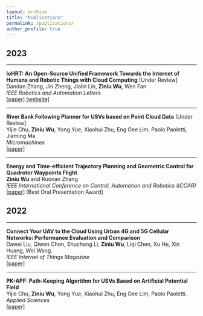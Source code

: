 ```yaml
---
layout: archive
title: "Publications"
permalink: /publications/
author_profile: true
---
```


<!-- {% if author.googlescholar %}
  You can also find my articles on <u><a href="{{author.googlescholar}}">my Google Scholar profile</a>.</u>
{% endif %}

{% include base_path %}

{% for post in site.publications reversed %}
  {% include archive-single.html %}
{% endfor %} -->

<!-- ## Journals:

* D. Liu, Q. Chen, S. Li, **Z. Wu**, L. Chen, X. He, X. Huang, and W. Wang, Connect Your UAV to The Cloud Using Urban 4G and 5G Cellular Networks: Performance Evaluation and Comparison, *IEEE Internet of Things Magazine (IoTM)*, 2022. [[paper]](https://doi.org/10.1109/IOTM.001.2200123)
* Y. Chu, **Z. Wu**, Y. Yue, X. Zhu, E. G. Lim, and P. Paoletti, PK-APF: Path-Keeping Algorithm for USVs Based on Artificial Potential Field, *Applied Sciences*, 2022. [[paper]](https://www.mdpi.com/2076-3417/12/16/8201)
 -->
<script src="https://kit.fontawesome.com/0f54bb8f22.js" crossorigin="anonymous"></script>

<!--
<script src="https://bibbase.org/show?bib=https://raw.githubusercontent.com/RoboDD/site/master/_publications/my-publication.bib&jsonp=1&theme=mila&hidemenu=false&showSearch=false&noIndex=true&fullnames=1"></script> 
 -->

## 2023

---

**IoHRT: An Open-Source Unified Framework Towards the Internet of Humans and Robotic Things with Cloud Computing** [Under Review]  
Dandan Zhang, Jin Zheng, Jialin Lin, **Ziniu Wu**, Wen Fan  
*IEEE Robotics and Automation Letters*  
[[paper]](baidu.com) [[website]](https://sites.google.com/view/iohirtplus)  

---

**River Bank Following Planner for USVs based on Point Cloud Data** [Under Review]  
Yijie Chu, **Ziniu Wu**, Yong Yue, Xiaohui Zhu, Eng Gee Lim, Paolo Paoletti, Jieming Ma  
*Micromachines*  
[[paper]](baidu.com)  

---

**Energy and Time-efficient Trajectory Planning and Geometric Control for Quadrotor Waypoints Flight**   
**Ziniu Wu** and Ruonan Zhang  
*IEEE International Conference on Control, Automation and Robotics (ICCAR)*  
[[paper]](https://ieeexplore.ieee.org/abstract/document/10151732)  [Best Oral Presentation Award]  

## 2022

---

**Connect Your UAV to the Cloud Using Urban 4G and 5G Cellular Networks: Performance Evaluation and Comparison**  
Dawei Liu, Qiwen Chen, Shuchang Li, **Ziniu Wu**, Liqi Chen, Xu He, Xin Huang, Wei Wang.  
*IEEE Internet of Things Magazine*  
[[paper]](https://ieeexplore.ieee.org/document/10012489)  

---

**PK-APF: Path-Keeping Algorithm for USVs Based on Artificial Potential Field**  
Yijie Chu, **Ziniu Wu**, Yong Yue, Xiaohui Zhu, Eng Gee Lim, Paolo Paoletti.  
*Applied Sciences*  
[[paper]](https://www.mdpi.com/2076-3417/12/16/8201)  
